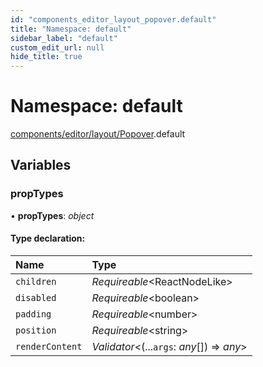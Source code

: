 ```yaml
---
id: "components_editor_layout_popover.default"
title: "Namespace: default"
sidebar_label: "default"
custom_edit_url: null
hide_title: true
---
```


# Namespace: default

[components/editor/layout/Popover](components_editor_layout_popover.md).default

## Variables

### propTypes

• **propTypes**: *object*

#### Type declaration:

Name | Type |
:------ | :------ |
`children` | *Requireable*<ReactNodeLike\> |
`disabled` | *Requireable*<boolean\> |
`padding` | *Requireable*<number\> |
`position` | *Requireable*<string\> |
`renderContent` | *Validator*<(...`args`: *any*[]) => *any*\> |
